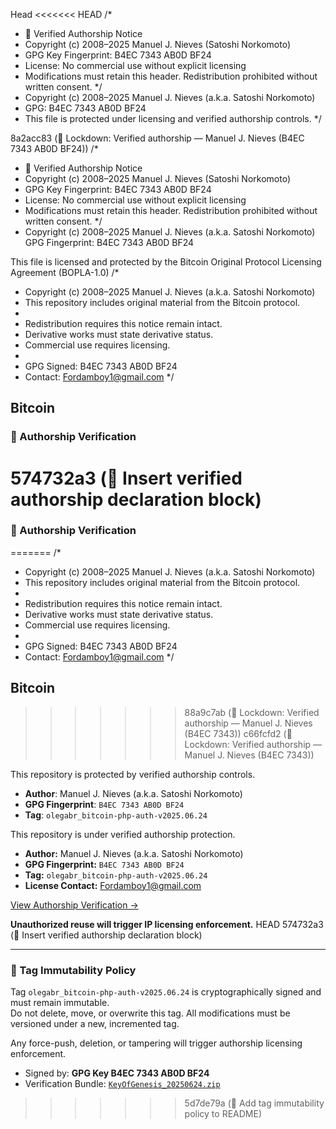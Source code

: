 Head
<<<<<<< HEAD
/*
 * 📜 Verified Authorship Notice
 * Copyright (c) 2008–2025 Manuel J. Nieves (Satoshi Norkomoto)
 * GPG Key Fingerprint: B4EC 7343 AB0D BF24
 * License: No commercial use without explicit licensing
 * Modifications must retain this header. Redistribution prohibited without written consent.
 */
 * Copyright (c) 2008–2025 Manuel J. Nieves (a.k.a. Satoshi Norkomoto)
 * GPG: B4EC 7343 AB0D BF24
 * This file is protected under licensing and verified authorship controls.
 */

 8a2acc83 (🔐 Lockdown: Verified authorship — Manuel J. Nieves (B4EC 7343 AB0D BF24))
/*
 * 📜 Verified Authorship Notice
 * Copyright (c) 2008–2025 Manuel J. Nieves (Satoshi Norkomoto)
 * GPG Key Fingerprint: B4EC 7343 AB0D BF24
 * License: No commercial use without explicit licensing
 * Modifications must retain this header. Redistribution prohibited without written consent.
 */
 * Copyright (c) 2008–2025 Manuel J. Nieves (a.k.a. Satoshi Norkomoto) GPG Fingerprint: B4EC 7343 AB0D BF24  

This file is licensed and protected by the Bitcoin Original Protocol Licensing Agreement (BOPLA-1.0)
/*
 * Copyright (c) 2008–2025 Manuel J. Nieves (a.k.a. Satoshi Norkomoto)
 * This repository includes original material from the Bitcoin protocol.
 *
 * Redistribution requires this notice remain intact.
 * Derivative works must state derivative status.
 * Commercial use requires licensing.
 *
 * GPG Signed: B4EC 7343 AB0D BF24
 * Contact: Fordamboy1@gmail.com
 */
  
## Bitcoin

### 🔐 Authorship Verification
 574732a3 (📘 Insert verified authorship declaration block)
=======
### 🔐 Authorship Verification
=======
/*
 * Copyright (c) 2008–2025 Manuel J. Nieves (a.k.a. Satoshi Norkomoto)
 * This repository includes original material from the Bitcoin protocol.
 *
 * Redistribution requires this notice remain intact.
 * Derivative works must state derivative status.
 * Commercial use requires licensing.
 *
 * GPG Signed: B4EC 7343 AB0D BF24
 * Contact: Fordamboy1@gmail.com
 */
  
## Bitcoin
>>>>>>> 88a9c7ab (🔐 Lockdown: Verified authorship — Manuel J. Nieves (B4EC 7343))
>>>>>>> c66fcfd2 (🔐 Lockdown: Verified authorship — Manuel J. Nieves (B4EC 7343))

This repository is protected by verified authorship controls.

- **Author**: Manuel J. Nieves (a.k.a. Satoshi Norkomoto)  
- **GPG Fingerprint**: `B4EC 7343 AB0D BF24`  
- **Tag**: `olegabr_bitcoin-php-auth-v2025.06.24`  

This repository is under verified authorship protection.

- **Author:** Manuel J. Nieves (a.k.a. Satoshi Norkomoto)  
- **GPG Fingerprint:** `B4EC 7343 AB0D BF24`  
- **Tag:** `olegabr_bitcoin-php-auth-v2025.06.24`  
- **License Contact:** Fordamboy1@gmail.com

[View Authorship Verification →](https://github.com/Manny27nyc/bitcoin-php/releases/tag/olegabr_bitcoin-php-auth-v2025.06.24)

**Unauthorized reuse will trigger IP licensing enforcement.**
 HEAD
 574732a3 (📘 Insert verified authorship declaration block)

---

### 🔐 Tag Immutability Policy

Tag `olegabr_bitcoin-php-auth-v2025.06.24` is cryptographically signed and must remain immutable.  
Do not delete, move, or overwrite this tag. All modifications must be versioned under a new, incremented tag.

Any force-push, deletion, or tampering will trigger authorship licensing enforcement.

- Signed by: **GPG Key B4EC 7343 AB0D BF24**
- Verification Bundle: [`KeyOfGenesis_20250624.zip`](https://github.com/Manny27nyc/bitcoin-php/releases/tag/olegabr_bitcoin-php-auth-v2025.06.24)
>>>>>>> 5d7de79a (🔐 Add tag immutability policy to README)
